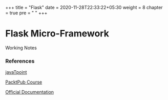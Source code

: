 +++
title = "Flask"
date =  2020-11-28T22:33:22+05:30
weight = 8
chapter = true
pre = "<i class='devicon-devicon-plain'></i> "
+++

# Flask Micro-Framework
Working Notes

### References
[javaTpoint](https://www.javatpoint.com/flask-tutorial)

[PacktPub Course](https://www.packtpub.com/product/the-ultimate-flask-course-video/9781839219924)

[Official Documentation](https://flask.palletsprojects.com/en/1.1.x/quickstart/)